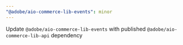 ```yaml
---
"@adobe/aio-commerce-lib-events": minor
---
```


Update `@adobe/aio-commerce-lib-events` with published `@adobe/aio-commerce-lib-api` dependency
